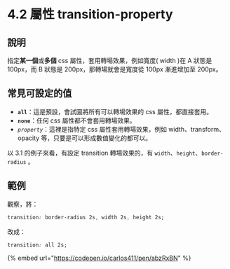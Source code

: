 # 4.2 屬性 transition-property

## 說明

指定**某一個**或**多個** css 屬性，套用轉場效果，例如寬度( width )在 A 狀態是 100px，而 B 狀態是 200px，那轉場就會是寬度從 100px 漸進增加至 200px。

## 常見可設定的值

* **`all`**：這是預設，會試圖將所有可以轉場效果的 css 屬性，都直接套用。
* **`none`**：任何 css 屬性都不會套用轉場效果。
* _`property`_：這裡是指特定 css 屬性套用轉場效果，例如 width、transform、opacity 等，只要是可以形成數值變化的都可以。

以 3.1 的例子來看，有設定 transition 轉場效果的，有 `width`、`height`、`border-radius` 。

## 範例

觀察，將：

```css
transition: border-radius 2s, width 2s, height 2s;
```

改成：

```css
transition: all 2s;
```

{% embed url="https://codepen.io/carlos411/pen/abzRxBN" %}

